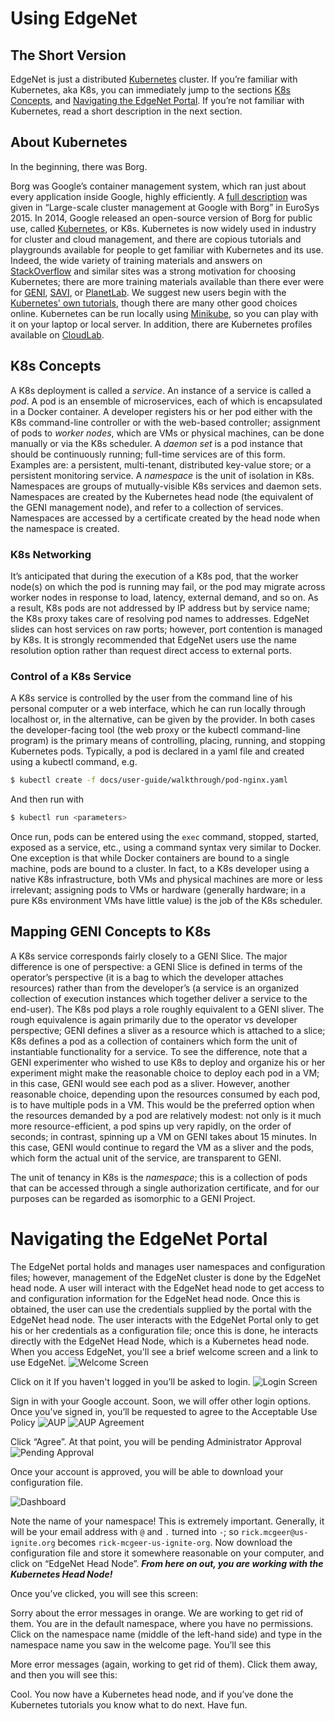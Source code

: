 ---
---

# Using EdgeNet
## The Short Version

EdgeNet is just a distributed [Kubernetes](https://kubernetes.io/)
cluster.  If you’re familiar with Kubernetes, aka K8s, you can
immediately jump to the sections [K8s Concepts](#k8s-concepts),
and
[Navigating the EdgeNet Portal](#navigating-the-edgenet-portal). 
If you’re not familiar with
Kubernetes, read a short description in the next section.
<!-- [Getting my Kubernetes Configuration](#k8s-config), -->


## About Kubernetes

In the beginning, there was Borg.

Borg was Google’s container management system, which ran just about
every application inside Google, highly efficiently.  A [full
description](https://ai.google/research/pubs/pub43438) was given in “Large-scale cluster management at Google
with Borg” in EuroSys 2015.  In 2014, Google
released an open-source version of Borg for public use, called
[Kubernetes](https://en.wikipedia.org/wiki/Kubernetes), or K8s.
Kubernetes is now widely used in industry for cluster and cloud
management, and there are copious tutorials and playgrounds available
for people to get familiar with Kubernetes and its use.    Indeed,
the wide variety of training materials and answers on
[StackOverflow](https://www.stackoverflow.com) and similar sites
was a strong motivation for choosing Kubernetes; there are more
training materials available than there ever were for [GENI](http://www.geni.net/), [SAVI](https://www.savinetwork.ca/),
or [PlanetLab](https://planet-lab.org/).   We suggest new users begin with the
[Kubernetes' own tutorials](https://kubernetes.io/docs/tutorials/), though there are many other
good choices online.  Kubernetes can be run locally using
[Minikube](https://kubernetes.io/docs/getting-started-guides/minikube/),
so you can play with it on your laptop or local server.  In addition,
there are Kubernetes profiles available on [CloudLab](https://cloudlab.us).


## K8s Concepts

A K8s deployment is called a *service*.  An instance of a service is
called a *pod*.  A pod is an ensemble of microservices, each of which
is encapsulated in a Docker container.   A developer registers his or her
pod  either with the K8s command-line controller or with the web-based
controller; assignment of pods to *worker nodes*, which are VMs or physical machines, can be done manually
or via  the K8s scheduler.
A *daemon set* is a pod instance that should be continuously running;
full-time services are of this form.   Examples are: a persistent,
multi-tenant, distributed key-value store; or a persistent monitoring
service.  A *namespace*  is  the unit of isolation in K8s.  Namespaces
are groups of mutually-visible K8s services and daemon sets.
Namespaces are  created by the Kubernetes head node (the equivalent
of the GENI management node), and refer to a collection of services.
Namespaces are accessed by a certificate created by the head node
when the namespace is created.


### K8s Networking

It’s anticipated that during the execution of a K8s pod, that the
worker node(s) on which the pod is running may fail, or the pod may
migrate across worker nodes in response to load, latency, external
demand, and so on.  As a result, K8s pods are not addressed by IP
address but by service name; the K8s proxy takes care of  resolving
pod names to addresses.  EdgeNet slides can host services on raw
ports; however, port contention is managed by K8s.  It is strongly
recommended that EdgeNet users use the name resolution option rather
than request direct access to external ports.


### Control of a K8s Service

A K8s service is controlled by the user from the command line of
his personal computer or a web interface, which he can run locally
through localhost or, in the alternative, can be given by the
provider.  In both cases the developer-facing tool (the web proxy
or the kubectl command-line program) is the primary means of
controlling, placing, running, and stopping Kubernetes pods.
Typically, a pod is declared in a yaml file and created using a
kubectl command, e.g. 

```bash
$ kubectl create -f docs/user-guide/walkthrough/pod-nginx.yaml
```

And then run with
```bash
$ kubectl run <parameters>
```

Once run, pods can be entered using the `exec` command, stopped,
started, exposed as a service, etc., using a command syntax very
similar to Docker.  One exception is that while Docker containers
are bound to a single machine, pods are bound to a cluster.
In fact, to a K8s developer using a native K8s infrastructure, both
VMs and physical machines are more or less irrelevant; assigning
pods to VMs or hardware (generally hardware; in a pure K8s environment
VMs have little value) is the job of the K8s scheduler.


## Mapping GENI Concepts to K8s

A K8s service corresponds fairly closely to a GENI Slice.  The major
difference is one of perspective: a GENI Slice is defined in terms
of the operator’s perspective (it is a bag to which the developer
attaches resources) rather than from the developer’s (a service is
an organized collection of execution instances which together deliver
a service to the end-user).  The K8s pod plays a role roughly
equivalent to a GENI sliver.   The rough equivalence is again
primarily due to the operator vs developer perspective; GENI defines
a sliver as a resource which is attached to a slice; K8s defines a
pod as a collection of containers which form the unit of instantiable
functionality for a service.   To see the difference, note that a
GENI experimenter who wished to use K8s  to deploy and organize his or her
experiment might make the reasonable choice to deploy each pod in
a VM; in this case, GENI would see each pod as a sliver.  However,
another reasonable choice, depending upon the resources consumed
by each pod, is to have multiple pods in a VM.  This would be the
preferred option when the resources demanded by a pod are relatively
modest: not only is it much more resource-efficient, a pod spins
up very rapidly, on the order of seconds; in contrast, spinning up
a VM on GENI takes about 15 minutes.   In this case, GENI would
continue to regard the VM as a sliver and the pods, which form the
actual unit of the service, are transparent to GENI.

The unit of tenancy in K8s is the *namespace*; this is a collection
of pods that can be accessed through a single authorization
certificate, and for our purposes can be regarded as isomorphic to
a GENI Project.


# Navigating the EdgeNet Portal

The EdgeNet portal holds and manages user namespaces and configuration
files; however, management of the EdgeNet cluster is done by the
EdgeNet head node.  A user will interact with the EdgeNet head node
to get access to and configuration information for the EdgeNet head
node.  Once this is obtained, the user can use the credentials
supplied by the portal with the EdgeNet head node.  The user interacts
with the EdgeNet Portal only to get his or her credentials as a configuration
file; once this is done, he interacts directly with the EdgeNet
Head Node, which is a Kubernetes head node.  When you access EdgeNet,
you'll see a brief welcome screen and a link to use EdgeNet.
![Welcome Screen](assets/images/WelcomeScreen.png)

Click on it If you haven't logged in you’ll be asked to login.
![Login Screen](assets/images/login.png)

Sign in with your Google account.  Soon, we will offer other login
options.  Once you’ve signed in, you’ll be requested to agree to
the Acceptable Use Policy ![AUP](assets/images/AUP.png) ![AUP
Agreement](assets/images/AUP_agree.png)

Click “Agree”.  At that point, you will be pending Administrator
Approval ![Pending Approval](assets/images/pending.png)

Once your account is approved, you will be able to download your
configuration file.

![Dashboard](assets/images/dashboard.png)


Note the name of your namespace!  This is extremely important.
Generally, it will be your email address with `@` and `.` turned into
`-`; so `rick.mcgeer@us-ignite.org` becomes `rick-mcgeer-us-ignite-org`.
Now download the configuration file and store it somewhere reasonable
on your computer, and click on “EdgeNet Head Node”.  **_From here
on out, you are working with the Kubernetes Head Node!_**

Once you’ve clicked, you will see this screen:


Sorry about the error messages in orange.  We are working to get
rid of them.  You are in the default namespace, where you have no
permissions.  Click on the namespace name (middle of the left-hand
side) and type in the namespace name you saw in the welcome page.
You’ll see this

More error messages (again, working to get rid of them).  Click
them away, and then you will see this:

Cool.  You now have a Kubernetes head node, and if you’ve done the
Kubernetes tutorials you know what to do next.  Have fun.
